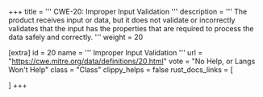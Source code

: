 +++
title = '''
CWE-20: Improper Input Validation
'''
description	= '''
The product receives input or data, but it does not validate or incorrectly validates that the input has the properties that are required to process the data safely and correctly.
'''
weight = 20

[extra]
id = 20
name = '''
Improper Input Validation
'''
url = "https://cwe.mitre.org/data/definitions/20.html"
vote = "No Help, or Langs Won't Help"
class = "Class"
clippy_helps = false
rust_docs_links = [
	
]
+++
